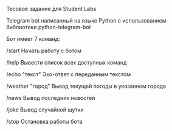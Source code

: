 Тесовое задание для Student Labs

Telegram bot написанный на языке Python с использованием библиотеки python-telegram-bot

Бот имеет 7 команд:

/start Начать работу с ботом

/help Вывести список всех доступных команд

/echo "текст" Эхо-ответ с переданным текстом

/weather "город" Вывод текущей погоды в указанном городе

/news Вывод последних новостей

/joke Вывод случайной шутки

/stop Остановка работы бота